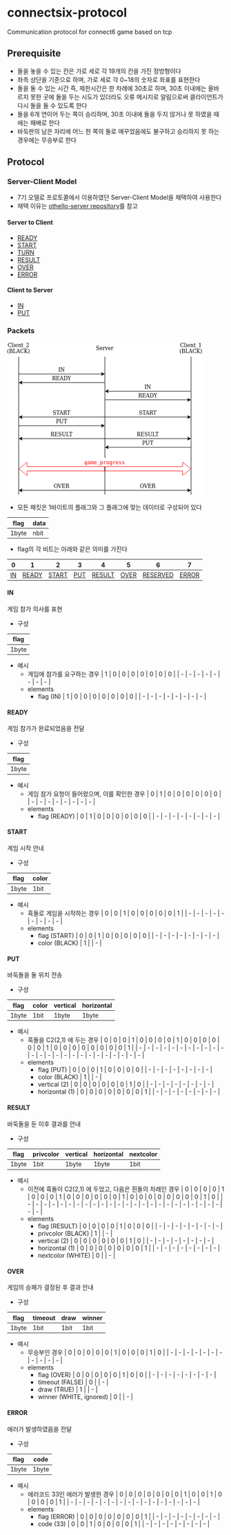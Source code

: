 # connectsix-protocol
Communication protocol for connect6 game based on tcp

## Prerequisite

- 돌을 놓을 수 있는 칸은 가로 세로 각 19개의 칸을 가진 정방형이다
- 좌측 상단을 기준으로 하며, 가로 세로 각 0~18의 숫자로 좌표를 표현한다
- 돌을 둘 수 있는 시간 즉, 제한시간은 한 차례에 30초로 하며, 30초 이내에는 올바르지 못한 곳에 돌을 두는 시도가 있더라도 오류 메시지로 알림으로써 클라이언트가 다시 돌을 둘 수 있도록 한다
- 돌을 6개 연이어 두는 쪽이 승리하며, 30초 이내에 돌을 두지 않거나 못 하였을 때에는 패배로 한다
- 바둑판의 남은 자리에 어느 한 쪽의 돌로 매꾸었음에도 불구하고 승리하지 못 하는 경우에는 무승부로 한다

## Protocol

### Server-Client Model

- 7기 오델로 프로토콜에서 이용하였던 Server-Client Model을 채택하여 사용한다
- 채택 이유는 [othello-server repository](https://github.com/umbum/othello-server)를 참고

#### Server to Client

- [READY](#READY)
- [START](#START)
- [TURN](#TURN)
- [RESULT](#RESULT)
- [OVER](#OVER)
- [ERROR](#ERROR)

#### Client to Server

- [IN](#IN)
- [PUT](#PUT)

### Packets

![connectsix_communication](img/connectsix_communication.png)

- 모든 패킷은 1바이트의 플래그와 그 플래그에 맞는 데이터로 구성되어 있다

| flag | data |
| ---- | ---- |
| 1byte | nbit |

- flag의 각 비트는 아래와 같은 의미를 가진다

| 0 | 1 | 2 | 3 | 4 | 5 | 6 | 7 |
| - | - | - | - | - | - | - | - |
| [IN](#IN) | [READY](#READY) | [START](#START) | [PUT](#PUT) | [RESULT](#RESULT) | [OVER](#OVER) | [RESERVED](#RESURVED) | [ERROR](#ERROR) |

#### IN

게임 참가 의사를 표현

- 구성

| flag |
| ---- |
| 1byte |

- 예시
	- 게임에 참가를 요구하는 경우
		| 1 | 0 | 0 | 0 | 0 | 0 | 0 | 0 |
		| - | - | - | - | - | - | - | - |
	- elements
		- flag (IN)
			| 1 | 0 | 0 | 0 | 0 | 0 | 0 | 0 |
			| - | - | - | - | - | - | - | - |

#### READY

게임 참가가 완료되었음을 전달

- 구성

| flag |
| ---- |
| 1byte |

- 예시
	- 게임 참가 요청이 들어왔으며, 이를 확인한 경우
		| 0 | 1 | 0 | 0 | 0 | 0 | 0 | 0 |
		| - | - | - | - | - | - | - | - |
	- elements
		- flag (READY)
			| 0 | 1 | 0 | 0 | 0 | 0 | 0 | 0 |
			| - | - | - | - | - | - | - | - |

#### START

게임 시작 안내

- 구성

| flag | color |
| ---- | ----- |
| 1byte | 1bit |

- 예시
	- 흑돌로 게임을 시작하는 경우
		| 0 | 0 | 1 | 0 | 0 | 0 | 0 | 0 | 1 |
		| - | - | - | - | - | - | - | - | - |
	- elements
		- flag (START)
			| 0 | 0 | 1 | 0 | 0 | 0 | 0 | 0 |
			| - | - | - | - | - | - | - | - |
		- color (BLACK)
			| 1 |
			| - |

#### PUT

바둑돌을 둘 위치 전송

- 구성

| flag | color | vertical | horizontal |
| ---- | ----- | -------- | ---------- |
| 1byte | 1bit | 1byte | 1byte |

- 예시
	- 흑돌을 C2(2,1) 에 두는 경우
		| 0 | 0 | 0 | 1 | 0 | 0 | 0 | 0 | 1 | 0 | 0 | 0 | 0 | 0 | 0 | 1 | 0 | 0 | 0 | 0 | 0 | 0 | 0 | 0 | 1 |
		| - | - | - | - | - | - | - | - | - | - | - | - | - | - | - | - | - | - | - | - | - | - | - | - | - |
	- elements
		- flag (PUT)
			| 0 | 0 | 0 | 1 | 0 | 0 | 0 | 0 |
			| - | - | - | - | - | - | - | - |
		- color (BLACK)
			| 1 |
			| - |
		- vertical (2)
			| 0 | 0 | 0 | 0 | 0 | 0 | 1 | 0 |
			| - | - | - | - | - | - | - | - |
		- horizontal (1)
			| 0 | 0 | 0 | 0 | 0 | 0 | 0 | 1 |
			| - | - | - | - | - | - | - | - |

#### RESULT

바둑돌을 둔 이후 결과를 안내

- 구성

| flag | privcolor | vertical | horizontal | nextcolor |
| ---- | --------- | -------- | ---------- | --------- |
| 1byte | 1bit | 1byte | 1byte | 1bit |

- 예시
	- 이전에 흑돌이 C2(2,1) 에 두었고, 다음은 흰돌의 차례인 경우
		| 0 | 0 | 0 | 0 | 1 | 0 | 0 | 0 | 1 | 0 | 0 | 0 | 0 | 0 | 0 | 1 | 0 | 0 | 0 | 0 | 0 | 0 | 0 | 0 | 1 | 0 |
		| - | - | - | - | - | - | - | - | - | - | - | - | - | - | - | - | - | - | - | - | - | - | - | - | - | - |
	- elements
		- flag (RESULT)
			| 0 | 0 | 0 | 0 | 1 | 0 | 0 | 0 |
			| - | - | - | - | - | - | - | - |
		- privcolor (BLACK)
			| 1 |
			| - |
		- vertical (2)
			| 0 | 0 | 0 | 0 | 0 | 0 | 1 | 0 |
			| - | - | - | - | - | - | - | - |
		- horizontal (1)
			| 0 | 0 | 0 | 0 | 0 | 0 | 0 | 1 |
			| - | - | - | - | - | - | - | - |
		- nextcolor (WHITE)
			| 0 |
			| - |

#### OVER

게임의 승패가 결정된 후 결과 안내

- 구성

| flag | timeout | draw | winner |
| ---- | ------- | ---- | ------ |
| 1byte | 1bit | 1bit | 1bit |

- 예시
	- 무승부인 경우
		| 0 | 0 | 0 | 0 | 0 | 1 | 0 | 0 | 0 | 1 | 0 |
		| - | - | - | - | - | - | - | - | - | - | - |
	- elements
		- flag (OVER)
			| 0 | 0 | 0 | 0 | 0 | 1 | 0 | 0 |
			| - | - | - | - | - | - | - | - |
		- timeout (FALSE)
			| 0 |
			| - |
		- draw (TRUE)
			| 1 |
			| - |
		- winner (WHITE, ignored)
			| 0 |
			| - |

#### ERROR

에러가 발생하였음을 전달

- 구성

| flag | code |
| ---- | ---- |
| 1byte | 1byte |

- 예시
	- 에러코드 33인 에러가 발생한 경우
		| 0 | 0 | 0 | 0 | 0 | 0 | 0 | 1 | 0 | 0 | 1 | 0 | 0 | 0 | 0 | 1 |
		| - | - | - | - | - | - | - | - | - | - | - | - | - | - | - | - |
	- elements
		- flag (ERROR)
			| 0 | 0 | 0 | 0 | 0 | 0 | 0 | 1 |
			| - | - | - | - | - | - | - | - |
		- code (33)
			| 0 | 0 | 1 | 0 | 0 | 0 | 0 | 1 |
			| - | - | - | - | - | - | - | - |
